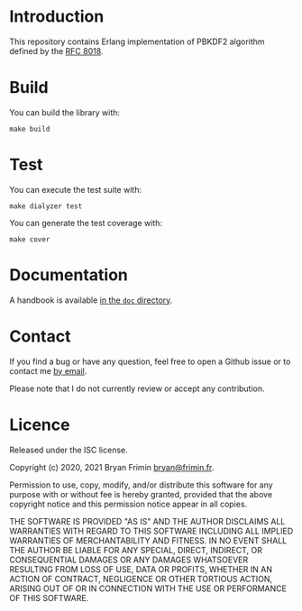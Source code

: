 # Introduction
This repository contains Erlang implementation of PBKDF2 algorithm
defined by the [RFC
8018](https://tools.ietf.org/html/rfc8018#section-1).

# Build
You can build the library with:

    make build

# Test
You can execute the test suite with:

    make dialyzer test

You can generate the test coverage with:

    make cover

# Documentation
A handbook is available [in the `doc` directory](doc/handbook.md).

# Contact
If you find a bug or have any question, feel free to open a Github issue
or to contact me [by email](mailto:bryan@frimin.fr).

Please note that I do not currently review or accept any contribution.

# Licence
Released under the ISC license.

Copyright (c) 2020, 2021 Bryan Frimin <bryan@frimin.fr>.

Permission to use, copy, modify, and/or distribute this software for any
purpose with or without fee is hereby granted, provided that the above
copyright notice and this permission notice appear in all copies.

THE SOFTWARE IS PROVIDED "AS IS" AND THE AUTHOR DISCLAIMS ALL WARRANTIES
WITH REGARD TO THIS SOFTWARE INCLUDING ALL IMPLIED WARRANTIES OF
MERCHANTABILITY AND FITNESS. IN NO EVENT SHALL THE AUTHOR BE LIABLE FOR
ANY SPECIAL, DIRECT, INDIRECT, OR CONSEQUENTIAL DAMAGES OR ANY DAMAGES
WHATSOEVER RESULTING FROM LOSS OF USE, DATA OR PROFITS, WHETHER IN AN
ACTION OF CONTRACT, NEGLIGENCE OR OTHER TORTIOUS ACTION, ARISING OUT OF
OR IN CONNECTION WITH THE USE OR PERFORMANCE OF THIS SOFTWARE.
